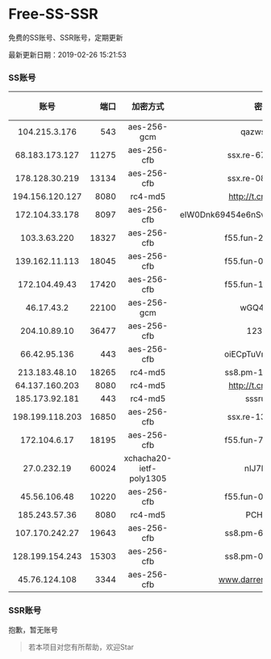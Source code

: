 # Free-SS-SSR

免费的SS账号、SSR账号，定期更新

最新更新日期：2019-02-26 15:21:53 

### SS账号

|账号|端口|加密方式|密码|更新时间|国家|
|:-----:|-----:|:----:|:----:|:----:|:----:|
|104.215.3.176|543|aes-256-gcm|qazwsxedc|15:17:14|JP|
|68.183.173.127|11275|aes-256-cfb|ssx.re-67679470|15:17:05|US|
|178.128.30.219|13134|aes-256-cfb|ssx.re-08456278|15:17:07|SG|
|194.156.120.127|8080|rc4-md5|http://t.cn/EGJIyrl|15:17:14|RU|
|172.104.33.178|8097|aes-256-cfb|eIW0Dnk69454e6nSwuspv9DmS201tQ0D|15:17:07|SG|
|103.3.63.220|18327|aes-256-cfb|f55.fun-21337727|15:17:05|SG|
|139.162.11.113|18045|aes-256-cfb|f55.fun-08116553|15:17:05|SG|
|172.104.49.43|17420|aes-256-cfb|f55.fun-18495556|15:17:05|SG|
|46.17.43.2|22100|aes-256-gcm|wGQ4vA7D|15:17:14|RU|
|204.10.89.10|36477|aes-256-cfb|123456|15:17:12|US|
|66.42.95.136|443|aes-256-cfb|oiECpTuVmLLxk4Ts|15:17:13|US|
|213.183.48.10|18265|rc4-md5|ss8.pm-11524914|15:17:05|RU|
|64.137.160.203|8080|rc4-md5|http://t.cn/EGJIyrl|15:17:13|CA|
|185.173.92.181|443|rc4-md5|sssru.icu|15:12:24|RU|
|198.199.118.203|16850|aes-256-cfb|ssx.re-13347864|15:17:05|US|
|172.104.6.17|18195|aes-256-cfb|f55.fun-77023354|15:17:03|US|
|27.0.232.19|60024|xchacha20-ietf-poly1305|nIJ7LT4n|15:17:13|HK|
|45.56.106.48|10220|aes-256-cfb|f55.fun-02447573|15:17:03|US|
|185.243.57.36|8080|rc4-md5|PCHQ2E|15:17:17|US|
|107.170.242.27|19643|aes-256-cfb|ss8.pm-69252395|15:17:04|US|
|128.199.154.243|15303|aes-256-cfb|ss8.pm-09872872|15:17:06|SG|
|45.76.124.108|3344|aes-256-cfb|www.darrenliuwei.com|15:17:13|AU|


### SSR账号

抱歉，暂无账号



> 若本项目对您有所帮助，欢迎Star